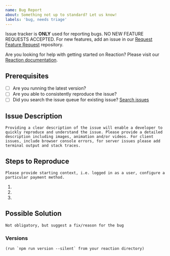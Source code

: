 ```yaml
---
name: Bug Report
about: Something not up to standard? Let us know!
labels: 'bug, needs triage'
---
```


Issue tracker is **ONLY** used for reporting bugs. NO NEW FEATURE REQUESTS ACCEPTED. For new features, add an issue in our [Request Feature Request](https://github.com/reactioncommerce/reaction-feature-requests) repository.

Are you looking for help with getting started on Reaction? Please visit our [Reaction documentation](https://docs.reactioncommerce.com/reaction-docs/trunk/getting-started-developing-with-reaction).

## Prerequisites
* [ ] Are you running the latest version?
* [ ] Are you able to consistently reproduce the issue?
* [ ] Did you search the issue queue for existing issue? [Search issues](https://github.com/reactioncommerce/reaction/issues)

## Issue Description
```
Providing a clear description of the issue will enable a developer to quickly reproduce and understand the issue. Please provide a detailed description including images, animation and/or videos. For client issues, include browser console errors, for server issues please add terminal output and stack traces.
```

## Steps to Reproduce
```
Please provide starting context, i.e. logged in as a user, configure a particular payment method.
```
1.
2.
3.

## Possible Solution
```
Not obligatory, but suggest a fix/reason for the bug
```


### Versions
```
(run `npm run version --silent` from your reaction directory)
```

